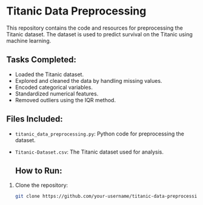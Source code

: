 # Titanic Data Preprocessing

This repository contains the code and resources for preprocessing the Titanic dataset. The dataset is used to predict survival on the Titanic using machine learning.

## Tasks Completed:
- Loaded the Titanic dataset.
- Explored and cleaned the data by handling missing values.
- Encoded categorical variables.
- Standardized numerical features.
- Removed outliers using the IQR method.
  
## Files Included:
- `titanic_data_preprocessing.py`: Python code for preprocessing the dataset.
- `Titanic-Dataset.csv`: The Titanic dataset used for analysis.

  ## How to Run:
1. Clone the repository:
   ```bash
   git clone https://github.com/your-username/titanic-data-preprocessing.git
